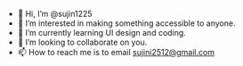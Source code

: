 - 👋 Hi, I’m @sujin1225 
- 👀 I’m interested in making something accessible to anyone.
- 🌱 I’m currently learning UI design and coding.
- 💞️ I’m looking to collaborate on you.
- 📫 How to reach me is to email sujini2512@gmail.com

<!---
sujin1225/sujin1225 is a ✨ special ✨ repository because its `README.md` (this file) appears on your GitHub profile.
You can click the Preview link to take a look at your changes.
--->
